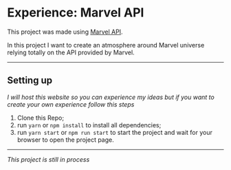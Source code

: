 # Experience: Marvel API

This project was made using [Marvel API](https://developer.marvel.com).

In this project I want to create an atmosphere around Marvel universe relying totally on the API provided by Marvel.

___

## Setting up

_I will host this website so you can experience my ideas but if you want to create your own experience follow this steps_

1. Clone this Repo;
2. run `yarn` or `npm install` to install all dependencies;
3. run `yarn start` or `npm run start` to start the project and wait for your browser to open the project page.

___

*This project is still in process*
